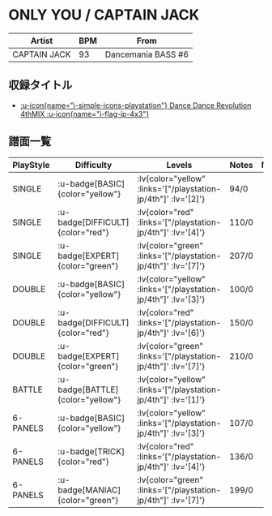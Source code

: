 # ONLY YOU / CAPTAIN JACK

|Artist|BPM|From|
|------|---|----|
|CAPTAIN JACK|93|Dancemania BASS #6|

## 収録タイトル

- [ :u-icon{name="i-simple-icons-playstation"} Dance Dance Revolution 4thMIX :u-icon{name="i-flag-jp-4x3"} ](/playstation-jp/4th)

## 譜面一覧

|PlayStyle|Difficulty|Levels|Notes|Movie|
|---------|----------|------|-----|-----|
|SINGLE| :u-badge[BASIC]{color="yellow"} | :lv{color="yellow" :links='["/playstation-jp/4th"]' :lv='[2]'} |94/0||
|SINGLE| :u-badge[DIFFICULT]{color="red"} | :lv{color="red" :links='["/playstation-jp/4th"]' :lv='[4]'} |110/0||
|SINGLE| :u-badge[EXPERT]{color="green"} | :lv{color="green" :links='["/playstation-jp/4th"]' :lv='[7]'} |207/0||
|DOUBLE| :u-badge[BASIC]{color="yellow"} | :lv{color="yellow" :links='["/playstation-jp/4th"]' :lv='[3]'} |100/0||
|DOUBLE| :u-badge[DIFFICULT]{color="red"} | :lv{color="red" :links='["/playstation-jp/4th"]' :lv='[6]'} |150/0||
|DOUBLE| :u-badge[EXPERT]{color="green"} | :lv{color="green" :links='["/playstation-jp/4th"]' :lv='[7]'} |210/0||
|BATTLE| :u-badge[BATTLE]{color="yellow"} | :lv{color="yellow" :links='["/playstation-jp/4th"]' :lv='[1]'} |||
|6-PANELS| :u-badge[BASIC]{color="yellow"} | :lv{color="yellow" :links='["/playstation-jp/4th"]' :lv='[3]'} |107/0||
|6-PANELS| :u-badge[TRICK]{color="red"} | :lv{color="red" :links='["/playstation-jp/4th"]' :lv='[4]'} |136/0||
|6-PANELS| :u-badge[MANIAC]{color="green"} | :lv{color="green" :links='["/playstation-jp/4th"]' :lv='[7]'} |199/0||
